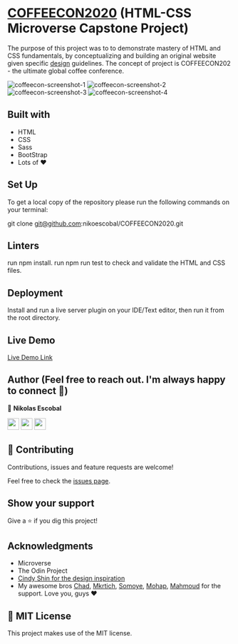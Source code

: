 # [COFFEECON2020](https://coffeecon2020.netlify.app/) (HTML-CSS Microverse Capstone Project)

The purpose of this project was to to demonstrate mastery of HTML and CSS fundamentals, by conceptualizing and building an original website given specific [design](https://www.behance.net/gallery/29845175/CC-Global-Summit-2015) guidelines. The concept of project is COFFEECON202 - the ultimate global coffee conference.

![coffeecon-screenshot-1](https://user-images.githubusercontent.com/62937819/94630559-bcf12f80-02f8-11eb-8750-f5e50fd1556b.png)
![coffeecon-screenshot-2](https://user-images.githubusercontent.com/62937819/94630571-c37fa700-02f8-11eb-8c9c-95e5eec262e8.png)
![coffeecon-screenshot-3](https://user-images.githubusercontent.com/62937819/94630579-c5e20100-02f8-11eb-9eb8-82554f46dcdd.png)
![coffeecon-screenshot-4](https://user-images.githubusercontent.com/62937819/94630580-c7132e00-02f8-11eb-950a-f373be22b57e.png)

## Built with

- HTML 
- CSS
- Sass
- BootStrap
- Lots of :heart: 

## Set Up

To get a local copy of the repository please run the following commands on your terminal:

git clone git@github.com:nikoescobal/COFFEECON2020.git

## Linters

run npm install.
run npm run test to check and validate the HTML and CSS files.

## Deployment

Install and run a live server plugin on your IDE/Text editor, then run it from the root directory.
## Live Demo

[Live Demo Link](https://coffeecon2020.netlify.app/)

## Author (Feel free to reach out. I'm always happy to connect :slightly_smiling_face:)

👤 **Nikolas Escobal**


[<code><img height="26" src="https://cdn.iconscout.com/icon/free/png-256/github-153-675523.png"></code>](https://github.com/nikoescobal)
[<code><img height="26" src="https://upload.wikimedia.org/wikipedia/sco/thumb/9/9f/Twitter_bird_logo_2012.svg/1200px-Twitter_bird_logo_2012.svg.png"></code>](https://twitter.com/nikoescobal)
[<code><img height="26" src="https://upload.wikimedia.org/wikipedia/commons/thumb/c/c9/Linkedin.svg/1200px-Linkedin.svg.png"></code>](https://www.linkedin.com/in/nikolas-escobal/)

## 🤝 Contributing

Contributions, issues and feature requests are welcome!

Feel free to check the [issues page](issues/).

## Show your support

Give a ⭐️ if you dig this project!

## Acknowledgments

- Microverse
- The Odin Project
- [Cindy Shin for the design inspiration](https://www.behance.net/adagio07)
- My awesome bros [Chad](https://github.com/El-Potato-Slayer), [Mkrtich](https://github.com/MkrtichSargsyan/), [Somoye](https://github.com/somoye123/), [Mohap](https://github.com/mohapakram), [Mahmoud](https://github.com/MahmoudBakr23/) for the support. Love you, guys :heart:


## 📝 MIT License

This project makes use of the MIT license.
